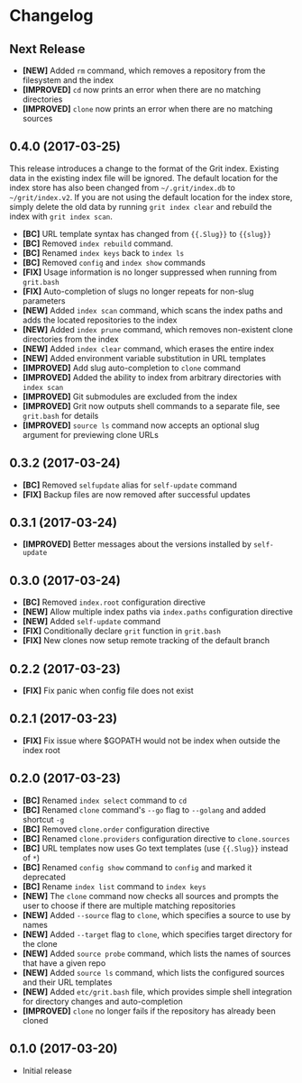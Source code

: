 # Changelog

## Next Release

- **[NEW]** Added `rm` command, which removes a repository from the filesystem and the index
- **[IMPROVED]** `cd` now prints an error when there are no matching directories
- **[IMPROVED]** `clone` now prints an error when there are no matching sources

## 0.4.0 (2017-03-25)

This release introduces a change to the format of the Grit index. Existing data
in the existing index file will be ignored. The default location for the index
store has also been changed from `~/.grit/index.db` to `~/grit/index.v2`. If you
are not using the default location for the index store, simply delete the old
data by running `grit index clear` and rebuild the index with `grit index scan`.

- **[BC]** URL template syntax has changed from `{{.Slug}}` to `{{slug}}`
- **[BC]** Removed `index rebuild` command.
- **[BC]** Renamed `index keys` back to `index ls`
- **[BC]** Removed `config` and `index show` commands
- **[FIX]** Usage information is no longer suppressed when running from `grit.bash`
- **[FIX]** Auto-completion of slugs no longer repeats for non-slug parameters
- **[NEW]** Added `index scan` command, which scans the index paths and adds the located repositories to the index
- **[NEW]** Added `index prune` command, which removes non-existent clone directories from the index
- **[NEW]** Added `index clear` command, which erases the entire index
- **[NEW]** Added environment variable substitution in URL templates
- **[IMPROVED]** Add slug auto-completion to `clone` command
- **[IMPROVED]** Added the ability to index from arbitrary directories with `index scan`
- **[IMPROVED]** Git submodules are excluded from the index
- **[IMPROVED]** Grit now outputs shell commands to a separate file, see `grit.bash` for details
- **[IMPROVED]** `source ls` command now accepts an optional slug argument for previewing clone URLs

## 0.3.2 (2017-03-24)

- **[BC]** Removed `selfupdate` alias for `self-update` command
- **[FIX]** Backup files are now removed after successful updates

## 0.3.1 (2017-03-24)

- **[IMPROVED]** Better messages about the versions installed by `self-update`

## 0.3.0 (2017-03-24)

- **[BC]** Removed `index.root` configuration directive
- **[NEW]** Allow multiple index paths via `index.paths` configuration directive
- **[NEW]** Added `self-update` command
- **[FIX]** Conditionally declare `grit` function in `grit.bash`
- **[FIX]** New clones now setup remote tracking of the default branch

## 0.2.2 (2017-03-23)

- **[FIX]** Fix panic when config file does not exist

## 0.2.1 (2017-03-23)

- **[FIX]** Fix issue where $GOPATH would not be index when outside the index root

## 0.2.0 (2017-03-23)

- **[BC]** Renamed `index select` command to `cd`
- **[BC]** Renamed `clone` command's `--go` flag to `--golang` and added shortcut `-g`
- **[BC]** Removed `clone.order` configuration directive
- **[BC]** Renamed `clone.providers` configuration directive to `clone.sources`
- **[BC]** URL templates now uses Go text templates (use `{{.Slug}}` instead of `*`)
- **[BC]** Renamed `config show` command to `config` and marked it deprecated
- **[BC]** Rename `index list` command to `index keys`
- **[NEW]** The `clone` command now checks all sources and prompts the user to choose if there are multiple matching repositories
- **[NEW]** Added `--source` flag to `clone`, which specifies a source to use by names
- **[NEW]** Added `--target` flag to `clone`, which specifies target directory for the clone
- **[NEW]** Added `source probe` command, which lists the names of sources that have a given repo
- **[NEW]** Added `source ls` command, which lists the configured sources and their URL templates
- **[NEW]** Added `etc/grit.bash` file, which provides simple shell integration for directory changes and auto-completion
- **[IMPROVED]** `clone` no longer fails if the repository has already been cloned

## 0.1.0 (2017-03-20)

- Initial release
